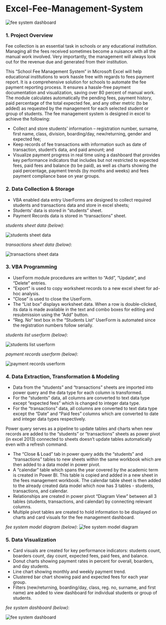 # Excel-Fee-Management-System
![fee system dashboard](https://github.com/jakejosh6751/Excel-Fee-Management-System/blob/main/fee%20system%20dashboard.png)

### 1.	Project Overview

Fee collection is an essential task in schools or any educational institution. Managing all the fees received sometimes become a nuisance with all the manual work involved. Very importantly, the management will always look out for the revenue due and generated from their institution.

This “School Fee Management System” in Microsoft Excel will help educational institutions to work hassle free with regards to fees payment report. It is a comprehensive solution for schools to automate the fee payment reporting process. It ensures a hassle-free payment documentation and visualization, saving over 80 percent of manual work. The module calculates automatically the pending fees, payment history, paid percentage of the total expected fee, and any other metric (to be added) as requested by the management for each selected student or group of students. The fee management system is designed in excel to achieve the following:

* Collect and store students' information – registration number, surname, first name, class, division, boarding/day, new/returning, gender and expected fee;
* Keep records of fee transactions with information such as date of transaction, student’s data, and paid amount; and
* Visualize payment progress in real time using a dashboard that provides key performance indicators that includes but not restricted to expected fees, paid fees and balance (to be paid), as well as charts showing the paid percentage, payment trends (by months and weeks) and fees payment compliance base on year groups.

### 2.	Data Collection & Storage

* VBA enabled data entry UserForms are designed to collect required students and transactions data and store in excel sheets;
* Students' data is stored in “students” sheet.
* Payment Records data is stored in “transactions” sheet.

_students sheet data (below)_:

![students sheet data](https://github.com/jakejosh6751/Excel-Fee-Management-System/blob/main/students%20sheet%20data.png)

_transactions sheet data (below)_:

![transactions sheet data](https://github.com/jakejosh6751/Excel-Fee-Management-System/blob/main/transactions%20sheet%20data.png)

### 3.	VBA Programming

* UserForm module procedures are written to “Add”, “Update”, and “Delete” entries.
* “Export” is used to copy worksheet records to a new excel sheet for ad-hoc analysis.
* “Close” is used to close the UserForm.
* The “List box” displays worksheet data. When a row is double-clicked, its data is made available in the text and combo boxes for editing and resubmission using the “Add” button.
* “Reg. No” text box in the “Students List” UserForm is automated since the registration numbers follow serially.

_students list userform (below)_:

![students list userform](https://github.com/jakejosh6751/Excel-Fee-Management-System/blob/main/students%20list%20userform.png)

_payment records userform (below)_:

![payment records userform](https://github.com/jakejosh6751/Excel-Fee-Management-System/blob/main/payment%20records%20userform.png)

### 4.	Data Extraction, Transformation & Modeling

* Data from the “students” and “transactions” sheets are imported into power query and the data type for each column is transformed.
* For the “students” data, all columns are converted to text data type except “expected fees” which is changed to integer data type.
* For the “transactions” data, all columns are converted to text data type except the “Date” and “Paid fees” columns which are converted to date and integer data types respectively.

Power query serves as a pipeline to update tables and charts when new records are added to the “students” or “transactions” sheets as power pivot (in excel 2013) connected to sheets doesn’t update tables automatically even with a refresh command.

* The “Close & Load” tab in power query adds the “students” and “transactions” tables to new sheets within the same workbook which are then added to a data model in power pivot.
* A “calendar” table which spans the year covered by the academic term is created in Power BI. This table is copied and added in a new sheet in the fees management workbook. The calendar table sheet is then added to the already created data model which now has 3 tables - students, transactions, and calendar.
* Relationships are created in power pivot “Diagram View” between all 3 tables (students, transactions, and calendar) by connecting relevant columns.
* Multiple pivot tables are created to hold information to be displayed on charts and card visuals for the fee management dashboard.

_fee system model diagram (below)_:
![fee system model diagram](https://github.com/jakejosh6751/Excel-Fee-Management-System/blob/main/fee%20system%20model%20diagram.png)

### 5.	Data Visualization

* Card visuals are created for key performance indicators: students count, boarders count, day count, expected fees, paid fees, and balance.
* Donut charts showing payment rates in percent for overall, boarders, and day students.
* Line chart showing monthly and weekly payment trend.
* Clustered bar chart showing paid and expected fees for each year group.
* Filters (new/returning, boarding/day, class, reg. no, surname, and first name) are added to view dashboard for individual students or group of students.

_fee system dashboard (below)_:

![fee system dashboard](https://github.com/jakejosh6751/Excel-Fee-Management-System/blob/main/fee%20system%20dashboard.png)
